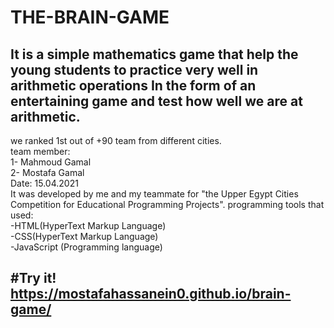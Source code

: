 # THE-BRAIN-GAME

 It is a simple mathematics game that help the young students to practice very well in arithmetic operations In the form of an entertaining game and test how well we are at arithmetic.
---
we ranked 1st out of +90 team from different cities.                                          
team member:                  
1- Mahmoud Gamal                   
2- Mostafa Gamal                                 
                                     Date: 15.04.2021                                     
It was developed by me and my teammate for "the Upper Egypt Cities Competition for Educational Programming Projects".
                                                                                                 programming tools that used:            
-HTML(HyperText Markup Language)                          
-CSS(HyperText Markup Language)                            
-JavaScript (Programming language)


#Try it!                                   
https://mostafahassanein0.github.io/brain-game/
---
